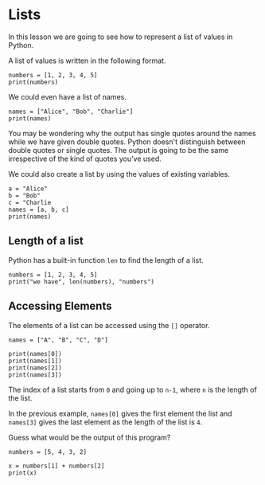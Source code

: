 # Lists

In this lesson we are going to see how to represent a list of values
in Python.

A list of values is written in the following format.

```{.python .joy .example}
numbers = [1, 2, 3, 4, 5]
print(numbers)
```

We could even have a list of names.

```{.python .joy .example}
names = ["Alice", "Bob", "Charlie"]
print(names)
```

You may be wondering why the output has single quotes around the names
while we have given double quotes. Python doesn't distinguish between double
quotes or single quotes. The output is going to be the same irrespective of
the kind of quotes you've used.

We could also create a list by using the values of existing variables.

```{.python .joy .example}
a = "Alice"
b = "Bob"
c = "Charlie
names = [a, b, c]
print(names)
```

## Length of a list

Python has a built-in function `len` to find the length of a list.

```{.python .joy .example}
numbers = [1, 2, 3, 4, 5]
print("we have", len(numbers), "numbers")
```

## Accessing Elements

The elements of a list can be accessed using the `[]` operator.

```{.python .joy .example}
names = ["A", "B", "C", "D"]

print(names[0])
print(names[1])
print(names[2])
print(names[3])
```

The index of a list starts from `0` and going up to `n-1`, where `n` is
the length of the list.

In the previous example, `names[0]` gives the first element the
list and `names[3]` gives the last element as the length of the list is `4`.

Guess what would be the output of this program?

```{.python .joy .example}
numbers = [5, 4, 3, 2]

x = numbers[1] + numbers[2]
print(x)
```
